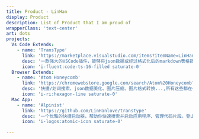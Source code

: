 ```yaml
---
title: Product - LinHan
display: Product
description: List of Product that I am proud of
wrapperClass: 'text-center'
art: dots
projects:
  Vs Code Extends:
    - name: 'TransType'
      link: 'https://marketplace.visualstudio.com/items?itemName=LinHanPro.transtype'
      desc: '一款强大的VSCode插件，能够将json数据或经过格式化后的markdown表格数据高效转换为TypeScript类型定义。'
      icon: 'i-fluent:code-ts-16-filled saturate-0'
  Browser Extends:
    - name: 'Atom Honeycomb'
      link: 'https://chromewebstore.google.com/search/Atom%20Honeycomb?hl=zh-CN&utm_source=ext_sidebar'
      desc: '快捷/划词搜索、json数据美化、图片压缩、图片格式转换...,所有这些都在一个方便的扩展中。'
      icon: 'i-ri:hexagon-line saturate-0'
  Mac App:
    - name: 'Alpinist'
      link: 'https://github.com/LinHanlove/transtype'
      desc: '一个优雅的快捷启动器，帮助你快速搜索并启动应用程序、管理代码片段。登山者永垂不朽！'
      icon: 'i-logos:atomic-icon saturate-0'

---
```


<!-- @layout-full-width -->

<ListProduct :projects="frontmatter.projects" />
